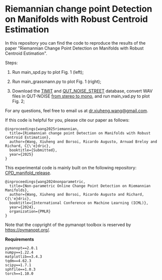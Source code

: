 # Riemannian change point Detection on Manifolds with Robust Centroid Estimation

In this repository you can find the code to reproduce the results of the paper "Riemannian Change Point Detection on Manifolds with Robust Centroid Estimation".

Steps:

1. Run main_spd.py to plot Fig. 1 (left);

2. Run main_grassmann.py to plot Fig. 1 (right);

3. Download the <a href="https://figshare.com/articles/dataset/TIMIT_zip/5802597">TIMIT</a> and <a href="https://research.qut.edu.au/saivt/databases/qut-noise-databases-and-protocols/">QUT_NOISE_STREET</a> database, convert WAV files in QUT-NOISE <a href="https://stackoverflow.com/questions/5120555/how-can-i-convert-a-wav-from-stereo-to-mono-in-python">from stereo to mono</a>, and run main_vad.py to plot Fig. 2;

For any questions, feel free to email us at dr.xiuheng.wang@gmail.com.

If this code is helpful for you, please cite our paper as follows:

    @inproceedings{wang2025riemannian,
      title={Riemannian change point Detection on Manifolds with Robust Centroid Estimation},
      author={Wang, Xiuheng and Borsoi, Ricardo Augusto, Arnuad Breloy and Richard, C{\'e}dric},
      booktitle={Submitted},
      year={2025}
    }

This experimental code is mainly built on the following repository: <a href="https://github.com/xiuheng-wang/CPD_manifold_release">CPD_manifold_release</a>.

    @inproceedings{wang2024nonparametric,
      title={Non-parametric Online Change Point Detection on Riemannian Manifolds},
      author={Wang, Xiuheng and Borsoi, Ricardo Augusto and Richard, C{\'e}dric},
      booktitle={International Conference on Machine Learning (ICML)},
      year={2024},
      organization={PMLR}
    }

Note that the copyright of the pymanopt toolbox is reserved by https://pymanopt.org/.

**Requirements**
```
pymanopt==2.0.1
numpy==1.22.4
matplotlib==3.4.3
tqdm==4.62.3
scipy==1.7.1
sphfile==1.0.3
torch==1.10.0
```
